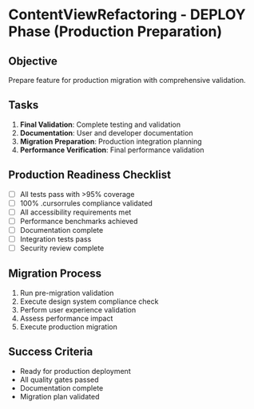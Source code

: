 # ContentViewRefactoring - DEPLOY Phase (Production Preparation)

## Objective
Prepare feature for production migration with comprehensive validation.

## Tasks
1. **Final Validation**: Complete testing and validation
2. **Documentation**: User and developer documentation
3. **Migration Preparation**: Production integration planning
4. **Performance Verification**: Final performance validation

## Production Readiness Checklist
- [ ] All tests pass with >95% coverage
- [ ] 100% .cursorrules compliance validated
- [ ] All accessibility requirements met
- [ ] Performance benchmarks achieved
- [ ] Documentation complete
- [ ] Integration tests pass
- [ ] Security review complete

## Migration Process
1. Run pre-migration validation
2. Execute design system compliance check
3. Perform user experience validation
4. Assess performance impact
5. Execute production migration

## Success Criteria
- Ready for production deployment
- All quality gates passed
- Documentation complete
- Migration plan validated
